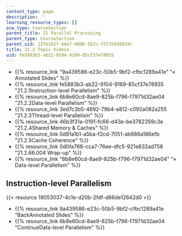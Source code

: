 ```yaml
---
content_type: page
description: ''
learning_resource_types: []
ocw_type: CourseSection
parent_title: 21 Parallel Processing
parent_type: CourseSection
parent_uid: 137e1b2f-66e7-989b-562c-f577e910834c
title: 21.2 Topic Videos
uid: fe5883b3-ab22-9104-9169-85cf37e78935
---
```


*   {{% resource_link "9a439586-e23c-50b5-9bf2-cfbc1289a41e" "« Annotated Slides" %}}
*   {{% resource_link fe5883b3-ab22-9104-9169-85cf37e78935 "21.2.1Instruction-level Parallelism" %}}
*   {{% resource_link 6b8e60cd-8ae9-825b-f796-f7971d32ae04 "21.2.2Data-level Parallelism" %}}
*   {{% resource_link 3ed7c3b5-4692-79b4-a812-c092a082a255 "21.2.3Thread-level Parallelism" %}}
*   {{% resource_link 46b3f31a-0191-fc66-d43e-be3782359c3e "21.2.4Shared Memory & Caches" %}}
*   {{% resource_link 0d91a1b1-a5ba-f2cd-7051-ab686a186efb "21.2.5Cache Coherence" %}}
*   {{% resource_link 0d0fa768-cca7-76ee-dfc5-921e832ad758 "21.2.66.004 Wrap-up" %}}
*   {{% resource_link "6b8e60cd-8ae9-825b-f796-f7971d32ae04" "» Data-level Parallelism" %}}

Instruction-level Parallelism
-----------------------------

{{< resource 19053037-4c1e-d20b-2fdf-d66de12642d0 >}}

*   {{% resource_link 9a439586-e23c-50b5-9bf2-cfbc1289a41e "BackAnnotated Slides" %}}
*   {{% resource_link 6b8e60cd-8ae9-825b-f796-f7971d32ae04 "ContinueData-level Parallelism" %}}